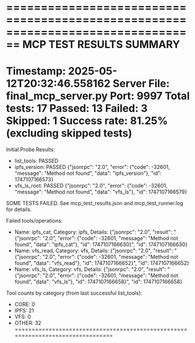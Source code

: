 
================================================================================
                     MCP TEST RESULTS SUMMARY                       
================================================================================
Timestamp:      2025-05-12T20:32:46.558162
Server File:    final_mcp_server.py
Port:           9997
Total tests:    17
Passed:         13
Failed:         3
Skipped:        1
Success rate:   81.25% (excluding skipped tests)
================================================================================

Initial Probe Results:
  - list_tools: PASSED 
  - ipfs_version: PASSED {"jsonrpc": "2.0", "error": {"code": -32601, "message": "Method not found", "data": "ipfs_version"}, "id": 1747107166573}
  - vfs_ls_root: PASSED {"jsonrpc": "2.0", "error": {"code": -32601, "message": "Method not found", "data": "vfs_ls"}, "id": 1747107166579}

SOME TESTS FAILED. See mcp_test_results.json and mcp_test_runner.log for details.

Failed tools/operations:
  - Name: ipfs_cat, Category: ipfs, Details: {"jsonrpc": "2.0", "result": "{\"jsonrpc\": \"2.0\", \"error\": {\"code\": -32601, \"message\": \"Method not found\", \"data\": \"ipfs_cat\"}, \"id\": 1747107166630}", "id": 1747107166630}
  - Name: vfs_read, Category: vfs, Details: {"jsonrpc": "2.0", "result": "{\"jsonrpc\": \"2.0\", \"error\": {\"code\": -32601, \"message\": \"Method not found\", \"data\": \"vfs_read\"}, \"id\": 1747107166652}", "id": 1747107166652}
  - Name: vfs_ls, Category: vfs, Details: {"jsonrpc": "2.0", "result": "{\"jsonrpc\": \"2.0\", \"error\": {\"code\": -32601, \"message\": \"Method not found\", \"data\": \"vfs_ls\"}, \"id\": 1747107166658}", "id": 1747107166658}

Tool counts by category (from last successful list_tools):
- CORE: 0
- IPFS: 21
- VFS: 0
- OTHER: 32
================================================================================
